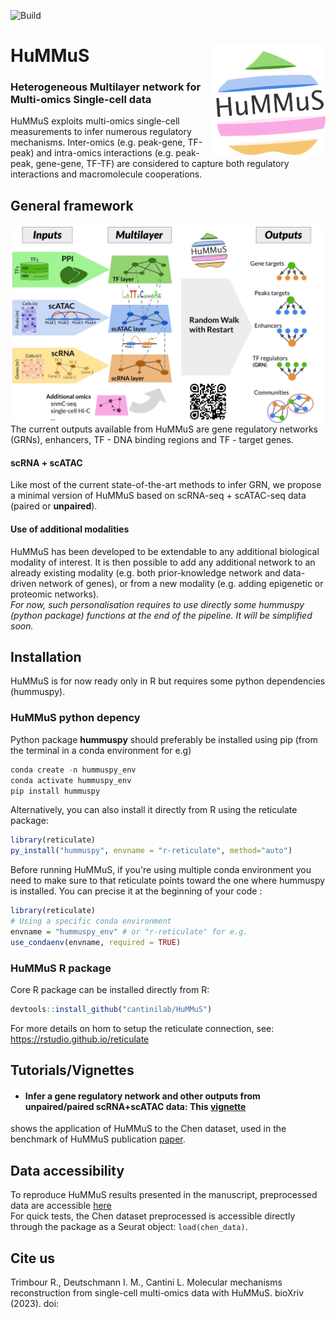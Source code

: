 ![Build](https://github.com/cantinilab/HuMMuS/____/badge.svg?branch=main)

# HuMMuS <img src="Figures/hummus_logo.png" align="right" width="180"/>
### Heterogeneous Multilayer network for Multi-omics Single-cell data 

HuMMuS exploits multi-omics single-cell measurements to infer numerous regulatory mechanisms.
Inter-omics (e.g. peak-gene, TF-peak) and intra-omics interactions (e.g. peak-peak, gene-gene, TF-TF) are considered to capture both regulatory interactions and macromolecule cooperations.

## General framework
<img src="Figures/Fig_0001.jpg" align="center" width="1000"/>
The current outputs available from HuMMuS are gene regulatory networks (GRNs), enhancers, TF - DNA binding regions and TF - target genes.

#### **scRNA + scATAC** 
Like most of the current state-of-the-art methods to infer GRN, we propose a minimal version of HuMMuS based on scRNA-seq + scATAC-seq data (paired or **unpaired**).

#### **Use of additional modalities**
HuMMuS has been developed to be extendable to any additional biological modality of interest.
It is then possible to add any additional network to an already existing modality (e.g. both prior-knowledge network and data-driven network of genes), or from a new modality (e.g. adding epigenetic or proteomic networks).
<br>_For now, such personalisation requires to use directly some hummuspy (python package) functions at the end of the pipeline. It will be simplified soon._

## Installation
HuMMuS is for now ready only in R but requires some python dependencies (hummuspy).

### HuMMuS python depency
Python package **hummuspy** should preferably be installed using pip (from the terminal in a conda environment for e.g)

```r
conda create -n hummuspy_env
conda activate hummuspy_env
pip install hummuspy
```

Alternatively, you can also install it directly from R using the reticulate package:
```r
library(reticulate)
py_install("hummuspy", envname = "r-reticulate", method="auto")
```

Before running HuMMuS, if you're using multiple conda environment you need to make sure to that reticulate points toward the one where hummuspy is installed. You can precise it at the beginning of your code :

```r
library(reticulate)
# Using a specific conda environment
envname = "hummuspy_env" # or "r-reticulate" for e.g.
use_condaenv(envname, required = TRUE)
```

### HuMMuS R package
Core R package can be installed directly from R:
```r
devtools::install_github("cantinilab/HuMMuS") 
```

For more details on hom to setup the reticulate connection,
see: https://rstudio.github.io/reticulate

## Tutorials/Vignettes

* #### **Infer a gene regulatory network and other outputs from unpaired/paired scRNA+scATAC data**: This [vignette](https://github.com/cantinilab/HuMMuS/blob/main/examples/chen_grn.md) 
shows the application of HuMMuS to the Chen dataset, used in the benchmark of HuMMuS publication [paper](__preprint_links__).

## Data accessibility

To reproduce HuMMuS results presented in the manuscript, preprocessed data are accessible [here](https://figshare.com/account/home#/projects/168899)
<br> For quick tests, the Chen dataset preprocessed is accessible directly through the package as a Seurat object: `load(chen_data)`.

## Cite us
Trimbour R., Deutschmann I. M., Cantini L. Molecular mechanisms reconstruction from single-cell multi-omics data with HuMMuS. bioXriv (2023). doi: 







